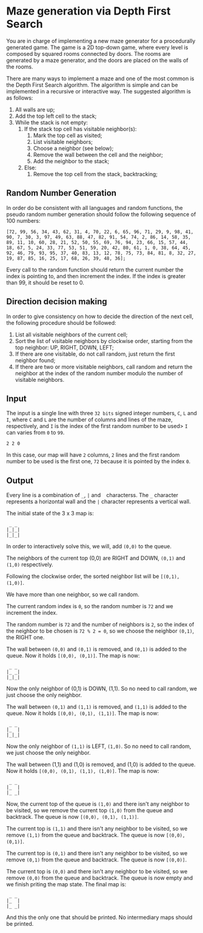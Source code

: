 # Maze generation via Depth First Search

You are in charge of implementing a new maze generator for a procedurally generated game. The game is a 2D top-down game, where every level is composed by squared rooms connected by doors. The rooms are generated by a maze generator, and the doors are placed on the walls of the rooms.

There are many ways to implement a maze and one of the most common is the Depth First Search algorithm. The algorithm is simple and can be implemented in a recursive or interactive way. The suggested algorithm is as follows:

1. All walls are up;
2. Add the top left cell to the stack;
3. While the stack is not empty:
    1. If the stack top cell has visitable neighbor(s):
        1. Mark the top cell as visited;
        2. List visitable neighbors;
        3. Choose a neighbor (see below);
        4. Remove the wall between the cell and the neighbor;
        5. Add the neighbor to the stack;
    2. Else:
        1. Remove the top cell from the stack, backtracking;

## Random Number Generation

In order do be consistent with all languages and random functions, the pseudo random number generation should follow the following sequence of 100 numbers:

```
[72, 99, 56, 34, 43, 62, 31, 4, 70, 22, 6, 65, 96, 71, 29, 9, 98, 41, 90, 7, 30, 3, 97, 49, 63, 88, 47, 82, 91, 54, 74, 2, 86, 14, 58, 35, 89, 11, 10, 60, 28, 21, 52, 50, 55, 69, 76, 94, 23, 66, 15, 57, 44, 18, 67, 5, 24, 33, 77, 53, 51, 59, 20, 42, 80, 61, 1, 0, 38, 64, 45, 92, 46, 79, 93, 95, 37, 40, 83, 13, 12, 78, 75, 73, 84, 81, 8, 32, 27, 19, 87, 85, 16, 25, 17, 68, 26, 39, 48, 36];
```

Every call to the random function should return the current number the index is pointing to, and then increment the index. If the index is greater than 99, it should be reset to 0.

## Direction decision making

In order to give consistency on how to decide the direction of the next cell, the following procedure should be followed:

1. List all visitable neighbors of the current cell;
2. Sort the list of visitable neighbors by clockwise order, starting from the top neighbor: UP, RIGHT, DOWN, LEFT;
3. If there are one visitable, do not call random, just return the first neighbor found;
4. If there are two or more visitable neighbors, call random and return the neighbor at the index of the random number modulo the number of visitable neighbors.

## Input

The input is a single line with three `32 bits` signed integer numbers, `C`, `L` and `I`, where `C` and `L` are the number of columns and lines of the maze, respectively, and `I` is the index of the first random number to be used> `I` can varies from `0` to `99`.

```
2 2 0
```

In this case, our map will have `2` columns, `2` lines and the first random number to be used is the first one, `72` because it is pointed by the index `0`.

## Output

Every line is a combination of `_`, `|` and ` ` characterss. The `_` character represents a horizontal wall and the `|` character represents a vertical wall.

The initial state of the 3 x 3 map is:

```
 _ _
|_|_|
|_|_|
```

In order to interactively solve this, we will, add `(0,0)` to the queue.

The neighbors of the current top (0,0) are RIGHT and DOWN, `(0,1)` and `(1,0)` respectively.

Following the clockwise order, the sorted neighbor list will be `[(0,1), (1,0)]`. 

We have more than one neighbor, so we call random. 

The current random index is `0`, so the random number is `72` and we increment the index.
 
The random number is `72` and the number of neighbors is `2`, so the index of the neighbor to be chosen is `72 % 2 = 0`, so we choose the neighbor `(0,1)`, the RIGHT one.

The wall between `(0,0)` and `(0,1)` is removed, and `(0,1)` is added to the queue. Now it holds `[(0,0), (0,1)]`. The map is now:

```
 _ _
|_ _|
|_|_|
```

Now the only neighbor of (0,1) is DOWN, (1,1). So no need to call random, we just choose the only neighbor.

The wall between `(0,1)` and `(1,1)` is removed, and `(1,1)` is added to the queue. Now it holds `[(0,0), (0,1), (1,1)]`. The map is now:

```
 _ _
|_  |
|_|_|
```

Now the only neighbor of `(1,1)` is LEFT, `(1,0)`. So no need to call random, we just choose the only neighbor.

The wall between (1,1) and (1,0) is removed, and (1,0) is added to the queue. Now it holds `[(0,0), (0,1), (1,1), (1,0)]`. The map is now:

```
 _ _
|_  |
|_ _|
```

Now, the current top of the queue is `(1,0)` and there isn't any neighbor to be visited, so we remove the current top `(1,0)` from the queue and backtrack. The queue is now `[(0,0), (0,1), (1,1)]`. 

The current top is `(1,1)` and there isn't any neighbor to be visited, so we remove `(1,1)` from the queue and backtrack. The queue is now `[(0,0), (0,1)]`.

The current top is `(0,1)` and there isn't any neighbor to be visited, so we remove `(0,1)` from the queue and backtrack. The queue is now `[(0,0)]`.

The current top is `(0,0)` and there isn't any neighbor to be visited, so we remove `(0,0)` from the queue and backtrack. The queue is now empty and we finish priting the map state. The final map is:

```
 _ _
|_  |
|_ _|
```

And this the only one that should be printed. No intermediary maps should be printed.